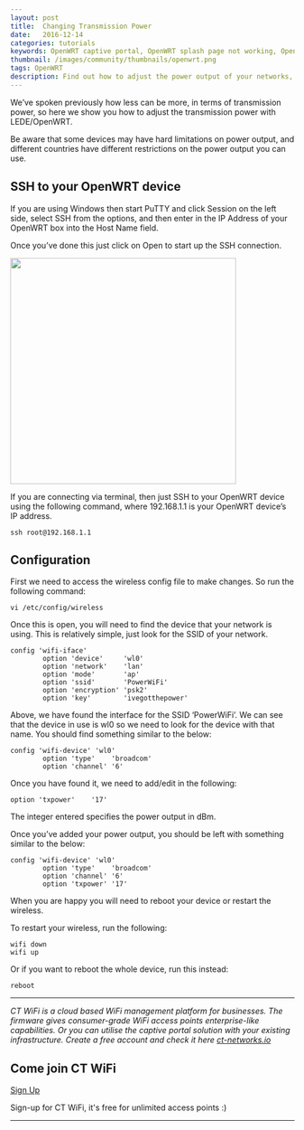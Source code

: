 ```yaml
---
layout: post
title:  Changing Transmission Power
date:   2016-12-14
categories: tutorials
keywords: OpenWRT captive portal, OpenWRT splash page not working, OpenWRT splash page template, OpenWRT splash page free, OpenWRT splash page html, OpenWRT splash page hosting, OpenMesh captive portal, OpenMesh splash page not working, OpenMesh splash page template, OpenMesh splash page free, OpenMesh splash page html, OpenMesh splash page hosting, DD-WRT, OpenWRT Routing
thumbnail: /images/community/thumbnails/openwrt.png
tags: OpenWRT
description: Find out how to adjust the power output of your networks, changing how far they broadcast.
---
```


We’ve spoken previously how less can be more, in terms of transmission power, so here we show you how to adjust the transmission power with LEDE/OpenWRT.

Be aware that some devices may have hard limitations on power output, and different countries have different restrictions on the power output you can use.

## SSH to your OpenWRT device

If you are using Windows then start PuTTY and click Session on the left side, select SSH from the options, and then enter in the IP Address of your OpenWRT box into the Host Name field.

Once you’ve done this just click on Open to start up the SSH connection.

<div class="mdl-typography--text-center">
  <img src="/images/community/tutorials/openwrt/puttyconfig.png" width="400px">
</div>

If you are connecting via terminal, then just SSH to your OpenWRT device using the following command, where 192.168.1.1 is your OpenWRT device’s IP address.

    ssh root@192.168.1.1

## Configuration

First we need to access the wireless config file to make changes. So run the following command:

    vi /etc/config/wireless

Once this is open, you will need to find the device that your network is using. This is relatively simple, just look for the SSID of your network.

    config 'wifi-iface'
            option 'device'     'wl0'
            option 'network'    'lan'
            option 'mode'       'ap'
            option 'ssid'       'PowerWiFi'
            option 'encryption' 'psk2'
            option 'key'        'ivegotthepower'

Above, we have found the interface for the SSID ‘PowerWiFi’. We can see that the device in use is wl0 so we need to look for the device with that name. You should find something similar to the below:

    config 'wifi-device' 'wl0'
            option 'type'    'broadcom'
            option 'channel' '6'

Once you have found it, we need to add/edit in the following:

    option 'txpower'    '17'

The integer entered specifies the power output in dBm.

Once you’ve added your power output, you should be left with something similar to the below:

    config 'wifi-device' 'wl0'
            option 'type'    'broadcom'
            option 'channel' '6'
            option 'txpower' '17'

When you are happy you will need to reboot your device or restart the wireless.

To restart your wireless, run the following:

    wifi down
    wifi up

Or if you want to reboot the whole device, run this instead:

    reboot

<hr>

*CT WiFi is a cloud based WiFi management platform for businesses. The firmware gives consumer-grade WiFi access points enterprise-like capabilities. Or you can utilise the captive portal solution with your existing infrastructure. Create a free account and check it here <a href="https://ct-networks.io">ct-networks.io</a>*


<div class="mdl-typography--text-center">

<h2>Come join CT WiFi</h2>

<a href="/sign-up" class="button success dst">Sign Up</a><br>

<p>Sign-up for CT WiFi, it's free for unlimited access points :)</p>

<hr>

</div>
